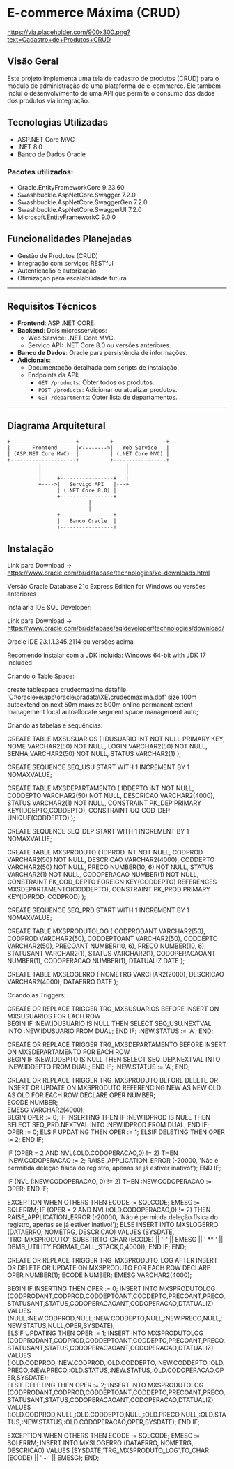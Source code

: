 # E-commerce Máxima (CRUD)

https://via.placeholder.com/900x300.png?text=Cadastro+de+Produtos+CRUD

## Visão Geral
Este projeto implementa uma tela de cadastro de produtos (CRUD) para o módulo de administração de uma plataforma de e-commerce. Ele também inclui o desenvolvimento de uma API que permite o consumo dos dados dos produtos via integração.

## Tecnologias Utilizadas
- ASP.NET Core MVC
- .NET 8.0
- Banco de Dados Oracle

### Pacotes utilizados:

- Oracle.EntityFrameworkCore 9.23.60
- Swashbuckle.AspNetCore.Swagger 7.2.0
- Swashbuckle.AspNetCore.SwaggerGen 7.2.0
- Swashbuckle.AspNetCore.SwaggerUI 7.2.0
- Microsoft.EntityFrameworkC 9.0.0

## Funcionalidades Planejadas
- Gestão de Produtos (CRUD)
- Integração com serviços RESTful
- Autenticação e autorização
- Otimização para escalabilidade futura

---

## Requisitos Técnicos
- **Frontend**: ASP .NET CORE.
- **Backend**: Dois microsserviços:
  - Web Service: .NET Core MVC.
  - Serviço API: .NET Core 8.0 ou versões anteriores.
- **Banco de Dados**: Oracle para persistência de informações.
- **Adicionais**:
  - Documentação detalhada com scripts de instalação.
  - Endpoints da API:
    - `GET /products`: Obter todos os produtos.
    - `POST /products`: Adicionar ou atualizar produtos.
    - `GET /departments`: Obter lista de departamentos.

---

## Diagrama Arquitetural

```plaintext
+---------------------+          +-----------------+
|       Frontend      |<-------->|   Web Service   |
| (ASP.NET Core MVC)  |          | (.NET Core MVC) |
+---------------------+          +-----------------+
          |                           |
          |                           |
          |     +-----------------+   |
          +---->|   Serviço API   |---+
                | (.NET Core 8.0) |
                +-----------------+
                          |
                          |
                +-----------------+
                |   Banco Oracle  |
                +-----------------+

```

## Instalação

Link para Download -> https://www.oracle.com/br/database/technologies/xe-downloads.html

Versão Oracle Database 21c Express Edition for Windows ou versões anteriores

Instalar a IDE SQL Developer:

Link para Download -> https://www.oracle.com/br/database/sqldeveloper/technologies/download/

Oracle IDE 23.1.1.345.2114 ou versões acima

Recomendo instalar com a JDK incluída: Windows 64-bit with JDK 17 included

Criando o Table Space: 

create tablespace crudecmaxima
 datafile
   'C:\oraclexe\app\oracle\oradata\XE\crudecmaxima.dbf' 
		size 100m autoextend on next 50m maxsize 500m
   online
   permanent
   extent management local autoallocate
   segment space management auto;

Criando as tabelas e sequências:

CREATE TABLE MXSUSUARIOS
(	IDUSUARIO INT NOT NULL PRIMARY KEY,
	NOME VARCHAR2(50) NOT NULL,
	LOGIN VARCHAR2(50) NOT NULL,
	SENHA VARCHAR2(50) NOT NULL,
    	STATUS VARCHAR2(1)
	);

CREATE SEQUENCE SEQ_USU START WITH 1 INCREMENT BY 1 NOMAXVALUE;

CREATE TABLE MXSDEPARTAMENTO
(	IDDEPTO INT NOT NULL,
	CODDEPTO VARCHAR2(50) NOT NULL,
	DESCRICAO VARCHAR2(4000),
	STATUS VARCHAR2(1) NOT NULL,
    CONSTRAINT PK_DEP PRIMARY KEY(IDDEPTO,CODDEPTO),
    CONSTRAINT UQ_COD_DEP UNIQUE(CODDEPTO)
	);

CREATE SEQUENCE SEQ_DEP START WITH 1 INCREMENT BY 1 NOMAXVALUE;

CREATE TABLE MXSPRODUTO
(	IDPROD INT NOT NULL,
	CODPROD VARCHAR2(50) NOT NULL,
	DESCRICAO VARCHAR2(4000),
	CODDEPTO VARCHAR2(50) NOT NULL,
	PRECO NUMBER(10, 6) NOT NULL,
	STATUS VARCHAR2(1) NOT NULL,
	CODOPERACAO NUMBER(1) NOT NULL,
	CONSTRAINT FK_COD_DEPTO FOREIGN KEY(CODDEPTO) REFERENCES MXSDEPARTAMENTO(CODDEPTO),
    CONSTRAINT PK_PROD PRIMARY KEY(IDPROD, CODPROD)
	);

CREATE SEQUENCE SEQ_PRD START WITH 1 INCREMENT BY 1 NOMAXVALUE;

CREATE TABLE MXSPRODUTOLOG
(	CODPRODANT VARCHAR2(50),
    	CODPROD VARCHAR2(50),
        CODDEPTOANT VARCHAR2(50),
    	CODDEPTO VARCHAR2(50),
        PRECOANT NUMBER(10, 6),
    	PRECO NUMBER(10, 6),
        STATUSANT VARCHAR2(1),
    	STATUS VARCHAR2(1),
        CODOPERACAOANT NUMBER(1),
    	CODOPERACAO NUMBER(1),
    	DTATUALIZ DATE
	);

CREATE TABLE MXSLOGERRO
(       NOMETRG VARCHAR2(2000),
        DESCRICAO VARCHAR2(4000),
        DATAERRO DATE
        );

Criando as Triggers:

CREATE OR REPLACE TRIGGER TRG_MXSUSUARIOS 
    BEFORE INSERT ON MXSUSUARIOS 
    FOR EACH ROW  
        BEGIN 
        IF :NEW.IDUSUARIO IS NULL THEN 
            SELECT SEQ_USU.NEXTVAL INTO :NEW.IDUSUARIO FROM DUAL; 
        END IF; 
        :NEW.STATUS := 'A';
    END; 

CREATE OR REPLACE TRIGGER TRG_MXSDEPARTAMENTO 
    BEFORE INSERT ON MXSDEPARTAMENTO 
    FOR EACH ROW  
        BEGIN 
        IF :NEW.IDDEPTO IS NULL THEN 
            SELECT SEQ_DEP.NEXTVAL INTO :NEW.IDDEPTO FROM DUAL; 
        END IF; 
	:NEW.STATUS := 'A';
    END; 

CREATE OR REPLACE TRIGGER TRG_MXSPRODUTO
   BEFORE DELETE OR INSERT OR UPDATE ON MXSPRODUTO
   REFERENCING NEW AS NEW OLD AS OLD
   FOR EACH ROW
DECLARE
   OPER NUMBER;                                  
   ECODE NUMBER;                     
   EMESG VARCHAR2(4000);           
BEGIN
   OPER := 0;
   IF INSERTING
   THEN
        IF :NEW.IDPROD IS NULL THEN 
        SELECT SEQ_PRD.NEXTVAL INTO :NEW.IDPROD FROM DUAL; 
    END IF;
    OPER := 0;
   ELSIF UPDATING
   THEN
      OPER := 1;
   ELSIF DELETING
   THEN
      OPER := 2;
   END IF;

   IF (OPER = 2 AND NVL(:OLD.CODOPERACAO,0) != 2)
       THEN
          :NEW.CODOPERACAO := 2;
          RAISE_APPLICATION_ERROR (-20000, 'Não é permitida deleção física do registro, apenas se já estiver inativo!');
   END IF;

   IF (NVL (:NEW.CODOPERACAO, 0) != 2)
       THEN
          :NEW.CODOPERACAO := OPER;
   END IF;
   
EXCEPTION
   WHEN OTHERS
   THEN
      ECODE := SQLCODE;
      EMESG := SQLERRM;
      IF (OPER = 2 AND NVL(:OLD.CODOPERACAO,0) != 2)
      THEN
         RAISE_APPLICATION_ERROR (-20000, 'Não é permitida deleção física do registro, apenas se já estiver inativo!');
      ELSE
         INSERT INTO MXSLOGERRO (DATAERRO, NOMETRG, DESCRICAO) VALUES (SYSDATE, 'TRG_MXSPRODUTO', SUBSTR(TO_CHAR (ECODE) || '-' || EMESG || ' ** ' || DBMS_UTILITY.FORMAT_CALL_STACK,0,4000));
      END IF;
END;

CREATE OR REPLACE TRIGGER TRG_MXSPRODUTO_LOG 
  AFTER INSERT OR DELETE OR UPDATE ON MXSPRODUTO 
  FOR EACH ROW
  DECLARE
    OPER NUMBER(1);
    ECODE NUMBER; 
    EMESG VARCHAR2(4000); 

BEGIN 
    IF INSERTING THEN 
      OPER := 0;
      INSERT INTO MXSPRODUTOLOG 
                  (CODPRODANT,CODPROD,CODDEPTOANT,CODDEPTO,PRECOANT,PRECO,STATUSANT,STATUS,CODOPERACAOANT,CODOPERACAO,DTATUALIZ) 
      VALUES      (NULL,:NEW.CODPROD,NULL,:NEW.CODDEPTO,NULL,:NEW.PRECO,NULL,:NEW.STATUS,NULL,OPER,SYSDATE);  
    ELSIF UPDATING THEN 
      OPER := 1;
      INSERT INTO MXSPRODUTOLOG 
                  (CODPRODANT,CODPROD,CODDEPTOANT,CODDEPTO,PRECOANT,PRECO,STATUSANT,STATUS,CODOPERACAOANT,CODOPERACAO,DTATUALIZ)  
      VALUES      (:OLD.CODPROD,:NEW.CODPROD,:OLD.CODDEPTO,:NEW.CODDEPTO,:OLD.PRECO,:NEW.PRECO,:OLD.STATUS,:NEW.STATUS,:OLD.CODOPERACAO,OPER,SYSDATE);  
    ELSIF DELETING THEN 
      OPER := 2;
      INSERT INTO MXSPRODUTOLOG 
                  (CODPRODANT,CODPROD,CODDEPTOANT,CODDEPTO,PRECOANT,PRECO,STATUSANT,STATUS,CODOPERACAOANT,CODOPERACAO,DTATUALIZ)  
      VALUES      (:OLD.CODPROD,NULL,:OLD.CODDEPTO,NULL,:OLD.PRECO,NULL,:OLD.STATUS,:NEW.STATUS,:OLD.CODOPERACAO,OPER,SYSDATE);
    END IF; 
    
 EXCEPTION 
   WHEN OTHERS THEN 
      ECODE := SQLCODE; 
      EMESG := SQLERRM; 
      INSERT INTO MXSLOGERRO (DATAERRO, NOMETRG, DESCRICAO) VALUES (SYSDATE,'TRG_MXSPRODUTO_LOG',TO_CHAR (ECODE) || ' - ' || EMESG); 
END; 
